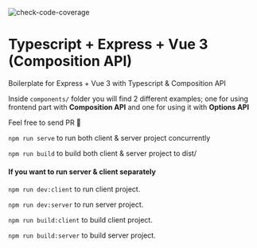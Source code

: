 ![check-code-coverage](https://img.shields.io/badge/code--coverage-98.5%25-brightgreen)
# Typescript + Express + Vue 3 (Composition API)
Boilerplate for Express + Vue 3 with Typescript & Composition API

Inside `components/` folder you will find 2 different examples; one for using frontend part with **Composition API** and one for using it with **Options API**
  
  
Feel free to send PR :tada:

`npm run serve` to run both client & server project concurrently 
 
`npm run build` to build both client & server project to dist/

#### If you want to run server & client separately 
 
`npm run dev:client` to run client project. 
 
`npm run dev:server` to run server project.  
  
  
`npm run build:client` to build client project.  
 
`npm run build:server` to build server project. 

